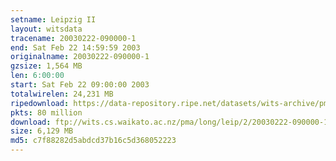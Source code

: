 ```yaml
---
setname: Leipzig II
layout: witsdata
tracename: 20030222-090000-1
end: Sat Feb 22 14:59:59 2003
originalname: 20030222-090000-1
gzsize: 1,564 MB
len: 6:00:00
start: Sat Feb 22 09:00:00 2003
totalwirelen: 24,231 MB
ripedownload: https://data-repository.ripe.net/datasets/wits-archive/pma/long/leip/2/20030222-090000-1.gz
pkts: 80 million
download: ftp://wits.cs.waikato.ac.nz/pma/long/leip/2/20030222-090000-1.gz
size: 6,129 MB
md5: c7f88282d5abdcd37b16c5d368052223
---
```

